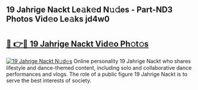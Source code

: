 ## 19 Jahrige Nackt Le𝚊k𝚎d N𝚞𝚍es - Part-ND3 Photos Vid𝚎o Le𝚊ks jd4w0

# <h2><a href="http://fbases.evod.top/?m=19+Jahrige+Nackt">🔗 👉🔴 19 Jahrige Nackt Vid𝚎o Ph𝚘t𝚘s</a></h2>

[![19 Jahrige Nackt N𝚞d𝚎s](https://i.imgur.com/8V9OHl7.gif)](http://fbases.evod.top/?m=19+Jahrige+Nackt)
Online personality 19 Jahrige Nackt who shares lifestyle and dance-themed content, including solo and collaborative dance performances and vlogs. The role of a public figure 19 Jahrige Nackt is to serve the best interests of society. 
